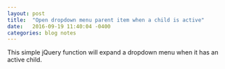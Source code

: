 ```yaml
---
layout: post
title:  "Open dropdown menu parent item when a child is active"
date:   2016-09-19 11:40:04 -0400
categories: blog notes
---
```


This simple jQuery function will expand a dropdown menu when it has an active child.

<script src="https://gist.github.com/devisscher/384503a85622d764983d5907e120567f.js"></script>